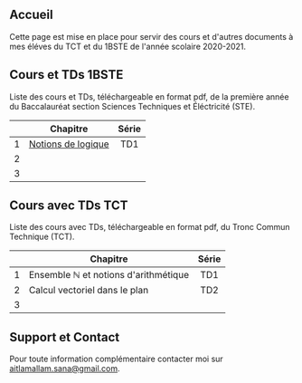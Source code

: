 ## Accueil

Cette page est mise en place pour servir des cours et d'autres documents à mes éléves du TCT et du 1BSTE de l'année scolaire 2020-2021.

## Cours et TDs 1BSTE

Liste des cours et TDs, téléchargeable en format pdf, de la première année du Baccalauréat section Sciences Techniques et Éléctricité (STE).

|    | Chapitre                                           | Série                     |
|:--:|----------------------------------------------------|:-------------------------:|
| 1  | [Notions de logique](pdfs/1STE/chap1.pdf)          | TD1                       |
| 2  |                                                    |                           |
| 3  |                                                    |                           |


## Cours avec TDs TCT

Liste des cours avec TDs, téléchargeable en format pdf, du Tronc Commun Technique (TCT).

|    | Chapitre                                                                 | Série                     |
|:--:|--------------------------------------------------------------------------|:-------------------------:|
| 1  | Ensemble $\mathbb{N}$ et notions d'arithmétique                          | TD1                       |
| 2  | Calcul vectoriel dans le plan                                            | TD2                       |
| 3  |                                                                          |                           |


## Support et Contact

Pour toute information complémentaire contacter moi sur [aitlamallam.sana@gmail.com](mailto:aitlamallam.sana@gmail.com).
